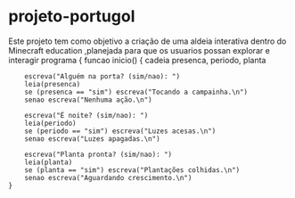 # projeto-portugol
Este projeto tem como objetivo a criação de uma aldeia interativa dentro do Minecraft education ,planejada para que os usuarios possan explorar e interagir
programa {
  funcao inicio() {
     cadeia presenca, periodo, planta

        escreva("Alguém na porta? (sim/nao): ")
        leia(presenca)
        se (presenca == "sim") escreva("Tocando a campainha.\n")
        senao escreva("Nenhuma ação.\n")

        escreva("É noite? (sim/nao): ")
        leia(periodo)
        se (periodo == "sim") escreva("Luzes acesas.\n")
        senao escreva("Luzes apagadas.\n")

        escreva("Planta pronta? (sim/nao): ")
        leia(planta)
        se (planta == "sim") escreva("Plantações colhidas.\n")
        senao escreva("Aguardando crescimento.\n")
    }
